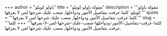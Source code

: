 +++
author = "باولو كويلو"
title = "مقولة باولو كويلو"
description = '''مقولة باولو كويلو: كلما عرفت بتفاصيل الأمور ودواخلها, صعب عليك شرحها لمن لا يعرفها.'''
quote = '''كلما عرفت بتفاصيل الأمور ودواخلها, صعب عليك شرحها لمن لا يعرفها.'''
slug = '''كلما-عرفت-بتفاصيل-الأمور-ودواخلها-صعب-عليك-شرحها-لمن-لا-يعرفها'''
+++
كلما عرفت بتفاصيل الأمور ودواخلها, صعب عليك شرحها لمن لا يعرفها.
